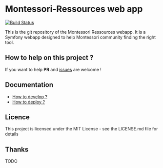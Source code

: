 # Montessori-Ressources web app

[![Build Status](https://travis-ci.org/montessori-ressources/web.svg?branch=master)](https://travis-ci.org/montessori-ressources/web)

This is the git repository of the Montessori Ressources webapp. It is a Symfony
webapp designed to help Montessori community finding the right tool.

## How to help on this project ?

If you want to help **PR** and [issues](https://github.com/montessori-ressources/web/issues) are welcome !

## Documentation
- [How to develop ?](docs/dev.md)
- [How to deploy ?](docs/deploy.md)

## Licence

This project is licensed under the MIT License - see the LICENSE.md file for details

## Thanks

TODO
